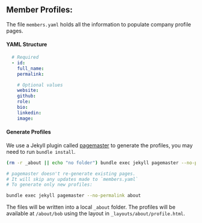 ## Member Profiles:

The file `members.yaml` holds all the information to populate company profile pages.

#### YAML Structure

```yml
  # Required
  - id:
    full_name:
    permalink:

    # Optional values
    website:
    github:
    role:
    bio:
    linkedin:
    image:
```

#### Generate Profiles

We use a Jekyll plugin called [pagemaster](https://github.com/mnyrop/pagemaster) to generate the profiles, you may need to run `bundle install`.

```bash
(rm -r _about || echo "no folder") bundle exec jekyll pagemaster --no-permalink about

# pagemaster doesn't re-generate existing pages.
# It will skip any updates made to `members.yaml`
# To generate only new profiles:

bundle exec jekyll pagemaster --no-permalink about
```

The files will be written into a local `_about` folder. The profiles will be available at `/about/bob` using the layout in `_layouts/about/profile.html`. 
